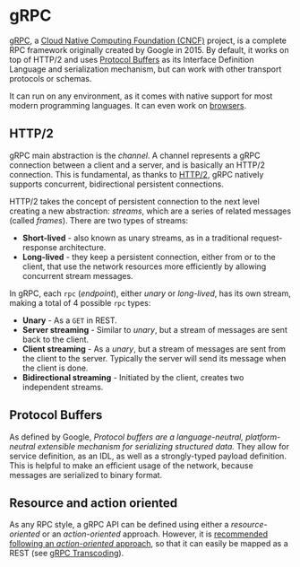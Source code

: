# gRPC
[gRPC][], a [Cloud Native Computing Foundation (CNCF)][CNCF] project, is a complete RPC framework originally created by Google in 2015. By default, it works on top of HTTP/2 and uses [Protocol Buffers][] as its Interface Definition Language and serialization mechanism, but can work with other transport protocols or schemas.

It can run on any environment, as it comes with native support for most modern programming languages. It can even work on [browsers](https://github.com/grpc/grpc-web).

## HTTP/2
gRPC main abstraction is the _channel_. A channel represents a gRPC connection between a client and a server, and is basically an HTTP/2 connection. This is fundamental, as thanks to [HTTP/2][HTTP/2: Smarter at scale], gRPC natively supports concurrent, bidirectional persistent connections.

HTTP/2 takes the concept of persistent connection to the next level creating a new abstraction: _streams_, which are a series of related messages (called _frames_). There are two types of streams:

* **Short-lived** - also known as unary streams, as in a traditional request-response architecture.
* **Long-lived** - they keep a persistent connection, either from or to the client, that use the network resources more efficiently by allowing concurrent stream messages.

In gRPC, each `rpc` (_endpoint_), either _unary_ or _long-lived_, has its own stream, making a total of 4 possible `rpc` types:

* **Unary** - As a `GET` in REST.
* **Server streaming** - Similar to _unary_, but a stream of messages are sent back to the client.
* **Client streaming** - As a _unary_, but a stream of messages are sent from the client to the server. Typically the server will send its message when the client is done.
* **Bidirectional streaming** - Initiated by the client, creates two independent streams.

## Protocol Buffers
As defined by Google, _Protocol buffers are a language-neutral, platform-neutral extensible mechanism for serializing structured data._ They allow for service definition, as an IDL, as well as a strongly-typed payload definition. This is helpful to make an efficient usage of the network, because messages are serialized to binary format.

## Resource and action oriented
As any RPC style, a gRPC API can be defined using either a _resource-oriented_ or an _action-oriented_ approach. However, it is [recommended following an _action-oriented_ approach](https://cloud.google.com/apis/design/resources), so that it can easily be mapped as a REST (see [gRPC Transcoding](https://github.com/googleapis/googleapis/blob/master/google/api/http.proto)).

[gRPC]: https://grpc.io/
[CNCF]: https://www.cncf.io/
[Protocol Buffers]: https://developers.google.com/protocol-buffers
[HTTP/2: Smarter at scale]: https://www.cncf.io/blog/2018/07/03/http-2-smarter-at-scale/
